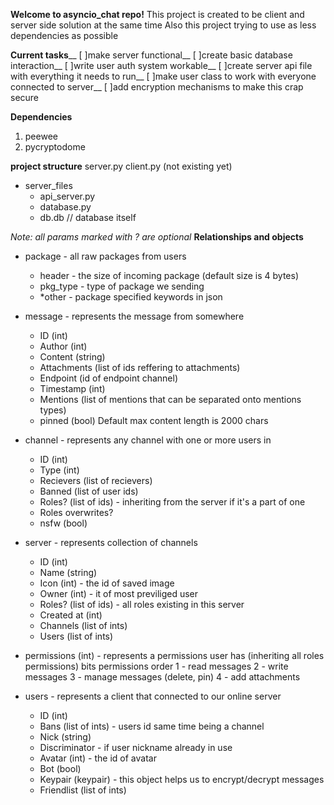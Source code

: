 **Welcome to asyncio_chat repo!**
This project is created to be client and server side solution at the same time
Also this project trying to use as less dependencies as possible

**Current tasks**__
[ ]make server functional__
[ ]create basic database interaction__
[ ]write user auth system workable__
[ ]create server api file with everything it needs to run__
[ ]make user class to work with everyone connected to server__
[ ]add encryption mechanisms to make this crap secure

**Dependencies**
1. peewee
2. pycryptodome

**project structure**
server.py
client.py (not existing yet)
- server_files
    - api_server.py
    - database.py
    - db.db // database itself

*Note: all params marked with ? are optional*
**Relationships and objects**

* package - all raw packages from users
    - header - the size of incoming package (default size is 4 bytes)
    - pkg_type - type of package we sending
    - *other - package specified keywords in json

* message - represents the message from somewhere
    - ID (int)
    - Author (int)
    - Content (string)
    - Attachments (list of ids reffering to attachments)
    - Endpoint (id of endpoint channel)
    - Timestamp (int)
    - Mentions (list of mentions that can be separated onto mentions types)
    - pinned (bool)
Default max content length is 2000 chars

* channel - represents any channel with one or more users in
    - ID (int)
    - Type (int)
    - Recievers (list of recievers)
    - Banned (list of user ids)
    - Roles? (list of ids) - inheriting from the server if it's a part of one
    - Roles overwrites?
    - nsfw (bool)

* server - represents collection of channels
    - ID (int)
    - Name (string)
    - Icon (int) - the id of saved image
    - Owner (int) - it of most previliged user
    - Roles? (list of ids) - all roles existing in this server
    - Created at (int)
    - Channels (list of ints)
    - Users (list of ints)

* permissions (int) - represents a permissions user has (inheriting all roles permissions)
bits permissions order
1 - read messages
2 - write messages
3 - manage messages (delete, pin)
4 - add attachments

* users - represents a client that connected to our online server
    - ID (int)
    - Bans (list of ints) - users id same time being a channel
    - Nick (string)
    - Discriminator - if user nickname already in use
    - Avatar (int) - the id of avatar
    - Bot (bool)
    - Keypair (keypair) - this object helps us to encrypt/decrypt messages
    - Friendlist (list of ints)